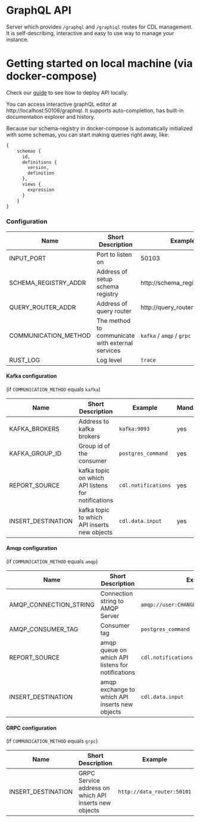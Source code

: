# GraphQL API

Server which provides `/graphql` and `/graphiql` routes for CDL management.
It is self-describing, interactive and easy to use way to manage your instance.

# Getting started on local machine (via docker-compose)

Check our [guide](../deployment/local/docker-compose.md) to see how to deploy API locally.

You can access interactive graphQL editor at http://localhost:50106/graphiql. It supports auto-completion, has built-in documentation explorer and history. 

Because our schema-registry in docker-compose is automatically initialized with some schemas, you can start making queries right away, like:

``` graphql
{
    schemas {
      id,
      definitions {
        version,
        definition
      },
      views {
        expression
      }
    }
}
```

### Configuration


| Name | Short Description | Example | Mandatory | Default |
|---|---|---|---|---|
| INPUT_PORT | Port to listen on | 50103 | yes | |
| SCHEMA_REGISTRY_ADDR | Address of setup schema registry | http://schema_registry:50101 | yes | |
| QUERY_ROUTER_ADDR | Address of query router | http://query_router:50101 | yes | |
| COMMUNICATION_METHOD | The method to communicate with external services | `kafka` / `amqp` / `grpc` | yes | |
| RUST_LOG | Log level | `trace` | no | |

#### Kafka configuration
(if `COMMUNICATION_METHOD` equals `kafka`)

| Name | Short Description | Example | Mandatory | Default |
|---|---|---|---|---|
| KAFKA_BROKERS | Address to kafka brokers | `kafka:9093` | yes | |
| KAFKA_GROUP_ID | Group id of the consumer | `postgres_command` | yes | |
| REPORT_SOURCE | kafka topic on which API listens for notifications | `cdl.notifications` | yes | |
| INSERT_DESTINATION | kafka topic to which API inserts new objects | `cdl.data.input` | yes | |

#### Amqp configuration 
(if `COMMUNICATION_METHOD` equals `amqp`)

| Name | Short Description | Example | Mandatory | Default |
|---|---|---|---|---|
| AMQP_CONNECTION_STRING | Connection string to AMQP Server | `amqp://user:CHANGEME@rabbitmq:5672/%2f` | yes | |
| AMQP_CONSUMER_TAG | Consumer tag | `postgres_command` | yes | |
| REPORT_SOURCE | amqp queue on which API listens for notifications | `cdl.notifications` | yes | |
| INSERT_DESTINATION | amqp exchange to which API inserts new objects | `cdl.data.input` | yes | |

#### GRPC configuration 
(if `COMMUNICATION_METHOD` equals `grpc`)

| Name | Short Description | Example | Mandatory | Default |
|---|---|---|---|---|
| INSERT_DESTINATION | GRPC Service address on which API inserts new objects | `http://data_router:50101` | yes | |
